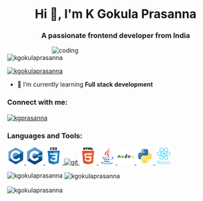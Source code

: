 <h1 align="center">Hi 👋, I'm K Gokula Prasanna</h1>
<h3 align="center">A passionate frontend developer from India</h3>
<img align="right" alt="coding" width="400" src="https://www.google.com/search?q=coding++gif&tbm=isch&ved=2ahUKEwjg3czLxbGAAxXS3DgGHde7D6wQ2-cCegQIABAA&oq=coding++gif&gs_lcp=CgNpbWcQAzIICAAQgAQQsQMyBQgAEIAEMgUIABCABDIFCAAQgAQyBQgAEIAEMgUIABCABDIFCAAQgAQyBQgAEIAEMgUIABCABDIFCAAQgAQ6BAgjECdQixBYixBg0BNoAHAAeACAAY0BiAGHApIBAzAuMpgBAKABAaoBC2d3cy13aXotaW1nwAEB&sclient=img&ei=aMfDZOCJAtK54-EP1_e-4Ao&bih=739&biw=1519&hl=en#imgrc=5aTEtXgFsXLpZM&imgdii=4ybXTXpOLO5jyM">

<p align="left"> <img src="https://komarev.com/ghpvc/?username=kgokulaprasanna&label=Profile%20views&color=0e75b6&style=flat" alt="kgokulaprasanna" /> </p>

<p align="left"> <a href="https://github.com/ryo-ma/github-profile-trophy"><img src="https://github-profile-trophy.vercel.app/?username=kgokulaprasanna" alt="kgokulaprasanna" /></a> </p>

- 🌱 I’m currently learning **Full stack development**

<h3 align="left">Connect with me:</h3>
<p align="left">
<a href="https://www.leetcode.com/kgprasanna" target="blank"><img align="center" src="https://raw.githubusercontent.com/rahuldkjain/github-profile-readme-generator/master/src/images/icons/Social/leet-code.svg" alt="kgprasanna" height="30" width="40" /></a>
</p>

<h3 align="left">Languages and Tools:</h3>
<p align="left"> <a href="https://www.cprogramming.com/" target="_blank" rel="noreferrer"> <img src="https://raw.githubusercontent.com/devicons/devicon/master/icons/c/c-original.svg" alt="c" width="40" height="40"/> </a> <a href="https://www.w3schools.com/cpp/" target="_blank" rel="noreferrer"> <img src="https://raw.githubusercontent.com/devicons/devicon/master/icons/cplusplus/cplusplus-original.svg" alt="cplusplus" width="40" height="40"/> </a> <a href="https://www.w3schools.com/css/" target="_blank" rel="noreferrer"> <img src="https://raw.githubusercontent.com/devicons/devicon/master/icons/css3/css3-original-wordmark.svg" alt="css3" width="40" height="40"/> </a> <a href="https://git-scm.com/" target="_blank" rel="noreferrer"> <img src="https://www.vectorlogo.zone/logos/git-scm/git-scm-icon.svg" alt="git" width="40" height="40"/> </a> <a href="https://www.w3.org/html/" target="_blank" rel="noreferrer"> <img src="https://raw.githubusercontent.com/devicons/devicon/master/icons/html5/html5-original-wordmark.svg" alt="html5" width="40" height="40"/> </a> <a href="https://www.java.com" target="_blank" rel="noreferrer"> <img src="https://raw.githubusercontent.com/devicons/devicon/master/icons/java/java-original.svg" alt="java" width="40" height="40"/> </a> <a href="https://nodejs.org" target="_blank" rel="noreferrer"> <img src="https://raw.githubusercontent.com/devicons/devicon/master/icons/nodejs/nodejs-original-wordmark.svg" alt="nodejs" width="40" height="40"/> </a> <a href="https://www.python.org" target="_blank" rel="noreferrer"> <img src="https://raw.githubusercontent.com/devicons/devicon/master/icons/python/python-original.svg" alt="python" width="40" height="40"/> </a> <a href="https://reactjs.org/" target="_blank" rel="noreferrer"> <img src="https://raw.githubusercontent.com/devicons/devicon/master/icons/react/react-original-wordmark.svg" alt="react" width="40" height="40"/> </a> </p>

<p><img align="left" src="https://github-readme-stats.vercel.app/api/top-langs?username=kgokulaprasanna&show_icons=true&locale=en&layout=compact" alt="kgokulaprasanna" /></p>

<p>&nbsp;<img align="center" src="https://github-readme-stats.vercel.app/api?username=kgokulaprasanna&show_icons=true&locale=en" alt="kgokulaprasanna" /></p>

<p><img align="center" src="https://github-readme-streak-stats.herokuapp.com/?user=kgokulaprasanna&" alt="kgokulaprasanna" /></p>

